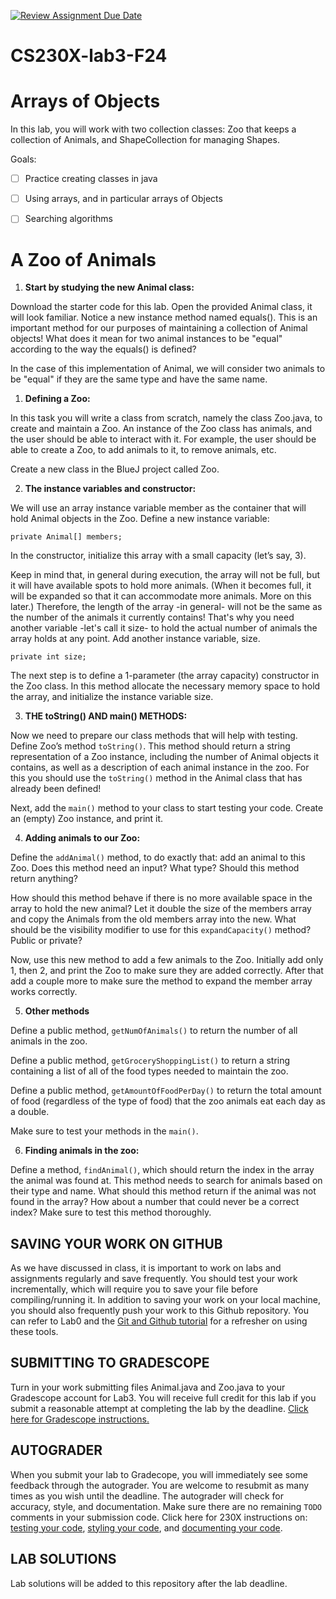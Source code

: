 [![Review Assignment Due Date](https://classroom.github.com/assets/deadline-readme-button-22041afd0340ce965d47ae6ef1cefeee28c7c493a6346c4f15d667ab976d596c.svg)](https://classroom.github.com/a/y4ISReSl)
# CS230X-lab3-F24
# Arrays of Objects

In this lab, you will work with two collection classes: Zoo that keeps a collection of Animals, and ShapeCollection for managing Shapes.

Goals:
- [ ] Practice creating classes in java
- [ ] Using arrays, and in particular arrays of Objects
- [ ] Searching algorithms


# A Zoo of Animals

1. **Start by studying the new Animal class:**

Download the starter code for this lab. Open the provided Animal class, it will look familiar. Notice a new instance method named equals(). This is an important method for our purposes of maintaining a collection of Animal objects! 
What does it mean for two animal instances to be "equal" according to the way the equals() is defined?

In the case of this implementation of Animal, we will consider two animals to be "equal" if they are the same type and have the same name.

1. **Defining a Zoo:**

In this task you will write a class from scratch, namely the class Zoo.java, to create and maintain a Zoo. 
An instance of the Zoo class has animals, and the user should be able to interact with it. 
For example, the user should be able to create a Zoo, to add animals to it, to remove animals, etc.
 
Create a new class in the BlueJ project called Zoo.

2. **The instance variables and constructor:** 

We will use an array instance variable member as the container that will hold Animal objects in the Zoo. Define a new instance variable:
```
private Animal[] members;
```

In the constructor, initialize this array with a small capacity (let’s say, 3). 

Keep in mind that, in general during execution, the array will not be full, but it will have available spots to hold more animals. 
(When it becomes full, it will be expanded so that it can accommodate more animals. More on this later.) 
Therefore, the length of the array -in general- will not be the same as the number of the animals it currently contains! 
That's why you need another variable -let's call it size- to hold the actual number of animals the array holds at any point.
Add another instance variable, size.
```
private int size;
```
 
The next step is to define a 1-parameter (the array capacity) constructor in the Zoo class. In this method allocate the necessary memory space to hold the array, and initialize the instance variable size.

3. **THE toString() AND main() METHODS:** 

Now we need to prepare our class methods that will help with testing. 
Define Zoo’s method `toString()`. This method should return a string representation of a Zoo instance, including the number of Animal objects it contains, as well as a description of each animal instance in the zoo. For this you should use the `toString()` method in the Animal class that has already been defined!

Next, add the `main()` method to your class to start testing your code. Create an (empty) Zoo instance, and print it. 

4. **Adding animals to our Zoo:**

Define the `addAnimal()` method, to do exactly that: add an animal to this Zoo. Does this method need an input? What type? Should this method return anything?

How should this method behave if there is no more available space in the array to hold the new animal? Let it double the size of the members array and copy the Animals from the old members array into the new. What should be the visibility modifier to use for this `expandCapacity()` method? Public or private?

Now, use this new method to add a few animals to the Zoo. Initially add only 1, then 2, and print the Zoo to make sure they are added correctly. After that add a couple more to make sure the method to expand the member array works correctly.

5. **Other methods**

Define a public method, `getNumOfAnimals()` to return the number of all animals in the zoo.

Define a public method, `getGroceryShoppingList()` to return a string containing a list of all of the food types needed to maintain the zoo.

Define a public method, `getAmountOfFoodPerDay()` to return the total amount of food (regardless of the type of food) that the zoo animals eat each day as a double.

Make sure to test your methods in the `main()`.

6. **Finding animals in the zoo:**

Define a method, `findAnimal()`, which should return the index in the array the animal was found at. This method needs to search for animals based on their type and name.
What should this method return if the animal was not found in the array? How about a number that could never be a correct index? 
Make sure to test this method thoroughly.

## SAVING YOUR WORK ON GITHUB
As we have discussed in class, it is important to work on labs and assignments regularly and save frequently. You should test your work incrementally, which will require you to save your file before compiling/running it. In addition to saving your work on your local machine, you should also frequently push your work to this Github repository. You can refer to Lab0 and the [Git and Github tutorial](https://github.com/CS230X-F24/github-starter-course) for a refresher on using these tools. 

## SUBMITTING TO GRADESCOPE
Turn in your work submitting files Animal.java and Zoo.java to your Gradescope account for Lab3. You will receive full credit for this lab if you submit a reasonable attempt at completing the lab by the deadline. [Click here for Gradescope instructions.](https://docs.google.com/document/d/1zGAJrbdAhfPZVlyDP9N3MmdKXWvNo7rQqehKNM5Q0_M/edit) 

## AUTOGRADER
When you submit your lab to Gradecope, you will immediately see some feedback through the autograder. You are welcome to resubmit as many times as you wish until the deadline. The autograder will check for accuracy, style, and documentation. Make sure there are no remaining `TODO` comments in your submission code. Click here for 230X instructions on: [testing your code](https://docs.google.com/document/d/19cKOyolT8UtSfMNrVw8MGgVWS-lYgHpBs8g2Cf_8Vvc/edit#heading=h.rt39ohf1jp6s), [styling your code](https://docs.google.com/document/d/14uwj9HAjNKfFBm0ZjUpWR7jdqKSj13rudIEJaG74mPk/edit), and [documenting your code](https://docs.google.com/document/d/15uqs_NH8y2sAuLLpiZuSxlI0UsL6a8CHuWY_qcvF4B4/edit). 

## LAB SOLUTIONS
Lab solutions will be added to this repository after the lab deadline. 
